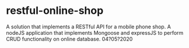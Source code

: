 # restful-online-shop
A solution that implements a RESTful API for a mobile phone shop. A nodeJS application that implements Mongoose and expressJS to perform CRUD functionality on online database. 04?05?2020
